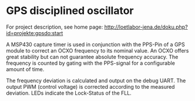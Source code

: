 # GPS disciplined oscillator

For project description, see home page: http://loetlabor-jena.de/doku.php?id=projekte:gpsdo:start

A MSP430 capture timer is used in conjunction with the PPS-Pin of a GPS module to correct an OCXO frequency to its nominal value. An OCXO offers great stability but can not guarantee absolute frequency accuracy. The frequency is counted by gating with the PPS-signal for a configurable amount of time.

The frequency deviation is calculated and output on the debug UART. The output PWM (control voltage) is corrected according to the measured deviation. LEDs indicate the Lock-Status of the FLL.

